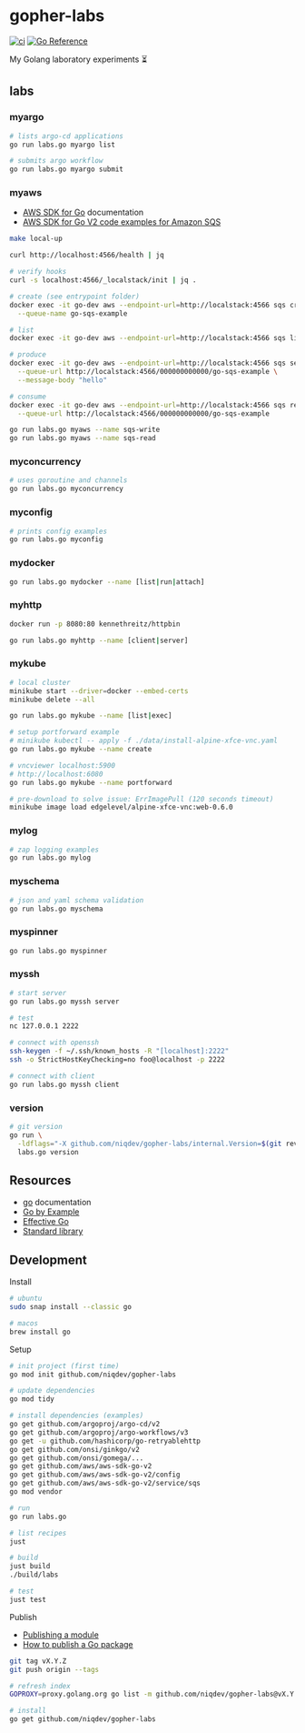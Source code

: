 # gopher-labs

[![ci](https://github.com/niqdev/gopher-labs/actions/workflows/ci.yaml/badge.svg)](https://github.com/niqdev/gopher-labs/actions/workflows/ci.yaml)
[![Go Reference](https://pkg.go.dev/badge/github.com/niqdev/gopher-labs.svg)](https://pkg.go.dev/github.com/niqdev/gopher-labs)

My Golang laboratory experiments :hourglass_flowing_sand:

## labs

### myargo

```bash
# lists argo-cd applications
go run labs.go myargo list

# submits argo workflow
go run labs.go myargo submit
```

### myaws

* [AWS SDK for Go](https://aws.github.io/aws-sdk-go-v2/docs) documentation
* [AWS SDK for Go V2 code examples for Amazon SQS](https://github.com/awsdocs/aws-doc-sdk-examples/tree/main/gov2/sqs)

```bash
make local-up

curl http://localhost:4566/health | jq

# verify hooks
curl -s localhost:4566/_localstack/init | jq .

# create (see entrypoint folder)
docker exec -it go-dev aws --endpoint-url=http://localstack:4566 sqs create-queue \
  --queue-name go-sqs-example

# list
docker exec -it go-dev aws --endpoint-url=http://localstack:4566 sqs list-queues

# produce
docker exec -it go-dev aws --endpoint-url=http://localstack:4566 sqs send-message \
  --queue-url http://localstack:4566/000000000000/go-sqs-example \
  --message-body "hello"

# consume
docker exec -it go-dev aws --endpoint-url=http://localstack:4566 sqs receive-message \
  --queue-url http://localstack:4566/000000000000/go-sqs-example

go run labs.go myaws --name sqs-write
go run labs.go myaws --name sqs-read
```

### myconcurrency

```bash
# uses goroutine and channels
go run labs.go myconcurrency
```

### myconfig

```bash
# prints config examples
go run labs.go myconfig
```

### mydocker

```bash
go run labs.go mydocker --name [list|run|attach]
```

### myhttp

```bash
docker run -p 8080:80 kennethreitz/httpbin

go run labs.go myhttp --name [client|server]
```

### mykube

```bash
# local cluster
minikube start --driver=docker --embed-certs
minikube delete --all

go run labs.go mykube --name [list|exec]

# setup portforward example
# minikube kubectl -- apply -f ./data/install-alpine-xfce-vnc.yaml
go run labs.go mykube --name create

# vncviewer localhost:5900
# http://localhost:6080
go run labs.go mykube --name portforward

# pre-download to solve issue: ErrImagePull (120 seconds timeout)
minikube image load edgelevel/alpine-xfce-vnc:web-0.6.0
```

### mylog

```bash
# zap logging examples
go run labs.go mylog
```

### myschema

```bash
# json and yaml schema validation
go run labs.go myschema
```

### myspinner

```bash
go run labs.go myspinner
```

### myssh

```bash
# start server
go run labs.go myssh server

# test
nc 127.0.0.1 2222

# connect with openssh
ssh-keygen -f ~/.ssh/known_hosts -R "[localhost]:2222"
ssh -o StrictHostKeyChecking=no foo@localhost -p 2222

# connect with client
go run labs.go myssh client
```

### version

```bash
# git version
go run \
  -ldflags="-X github.com/niqdev/gopher-labs/internal.Version=$(git rev-parse HEAD)" \
  labs.go version
```

## Resources

* [go](https://go.dev/doc) documentation
* [Go by Example](https://gobyexample.com)
* [Effective Go](https://github.com/golovers/effective-go)
* [Standard library](https://pkg.go.dev/std)

## Development

Install
```bash
# ubuntu
sudo snap install --classic go

# macos
brew install go
```

Setup
```bash
# init project (first time)
go mod init github.com/niqdev/gopher-labs

# update dependencies
go mod tidy

# install dependencies (examples)
go get github.com/argoproj/argo-cd/v2
go get github.com/argoproj/argo-workflows/v3
go get -u github.com/hashicorp/go-retryablehttp
go get github.com/onsi/ginkgo/v2
go get github.com/onsi/gomega/...
go get github.com/aws/aws-sdk-go-v2
go get github.com/aws/aws-sdk-go-v2/config
go get github.com/aws/aws-sdk-go-v2/service/sqs
go mod vendor

# run
go run labs.go

# list recipes
just

# build
just build
./build/labs

# test
just test
```

Publish
* [Publishing a module](https://go.dev/doc/modules/publishing)
* [How to publish a Go package](https://stackoverflow.com/questions/43716691/how-to-publish-a-go-package)
```bash
git tag vX.Y.Z
git push origin --tags

# refresh index
GOPROXY=proxy.golang.org go list -m github.com/niqdev/gopher-labs@vX.Y.Z

# install
go get github.com/niqdev/gopher-labs
```

